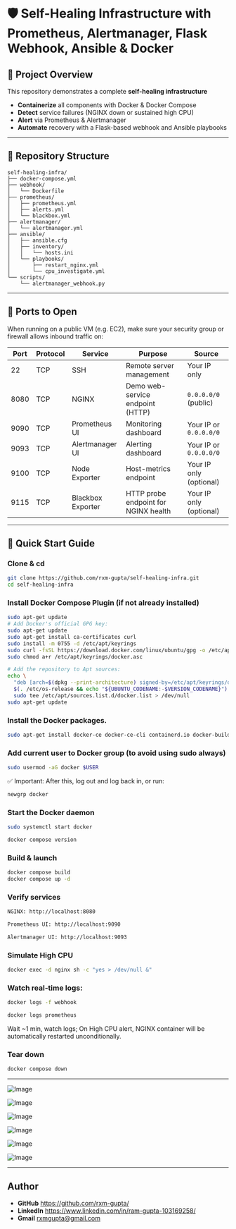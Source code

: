 # 🛡️ Self-Healing Infrastructure with Prometheus, Alertmanager, Flask Webhook, Ansible & Docker

## 🚀 Project Overview
This repository demonstrates a complete **self-healing infrastructure**
- **Containerize** all components with Docker & Docker Compose
- **Detect** service failures (NGINX down or sustained high CPU)  
- **Alert** via Prometheus & Alertmanager  
- **Automate** recovery with a Flask-based webhook and Ansible playbooks    

---

## 📁 Repository Structure

```text
self-healing-infra/
├── docker-compose.yml
├── webhook/
│   └── Dockerfile
├── prometheus/
│   ├── prometheus.yml
│   ├── alerts.yml
│   └── blackbox.yml
├── alertmanager/
│   └── alertmanager.yml
├── ansible/
│   ├── ansible.cfg
│   ├── inventory/
│   │   └── hosts.ini
│   └── playbooks/
│       ├── restart_nginx.yml
│       └── cpu_investigate.yml
└── scripts/
    └── alertmanager_webhook.py
```

---

## 🔌 Ports to Open

When running on a public VM (e.g. EC2), make sure your security group or firewall allows inbound traffic on:

| Port  | Protocol | Service               | Purpose                                  | Source                   |
|-------|----------|-----------------------|------------------------------------------|--------------------------|
| 22    | TCP      | SSH                   | Remote server management                 | Your IP only             |
| 8080  | TCP      | NGINX                 | Demo web-service endpoint (HTTP)         | `0.0.0.0/0` (public)     |
| 9090  | TCP      | Prometheus UI         | Monitoring dashboard                     | Your IP or `0.0.0.0/0`   |
| 9093  | TCP      | Alertmanager UI       | Alerting dashboard                       | Your IP or `0.0.0.0/0`   |
| 9100  | TCP      | Node Exporter         | Host-metrics endpoint                    | Your IP only (optional)  |
| 9115  | TCP      | Blackbox Exporter     | HTTP probe endpoint for NGINX health     | Your IP only (optional)  |


---


## 🚀 Quick Start Guide

### Clone & cd
```bash
git clone https://github.com/rxm-gupta/self-healing-infra.git
cd self-healing-infra
```

### Install Docker Compose Plugin (if not already installed)
```bash
sudo apt-get update
# Add Docker's official GPG key:
sudo apt-get update
sudo apt-get install ca-certificates curl
sudo install -m 0755 -d /etc/apt/keyrings
sudo curl -fsSL https://download.docker.com/linux/ubuntu/gpg -o /etc/apt/keyrings/docker.asc
sudo chmod a+r /etc/apt/keyrings/docker.asc

# Add the repository to Apt sources:
echo \
  "deb [arch=$(dpkg --print-architecture) signed-by=/etc/apt/keyrings/docker.asc] https://download.docker.com/linux/ubuntu \
  $(. /etc/os-release && echo "${UBUNTU_CODENAME:-$VERSION_CODENAME}") stable" | \
  sudo tee /etc/apt/sources.list.d/docker.list > /dev/null
sudo apt-get update
```

### Install the Docker packages.
```bash
sudo apt-get install docker-ce docker-ce-cli containerd.io docker-buildx-plugin docker-compose-plugin
```

### Add current user to Docker group (to avoid using sudo always)
```bash
sudo usermod -aG docker $USER
```
✅ Important: After this, log out and log back in, or run:
```bash
newgrp docker
```

### Start the Docker daemon
```bash
sudo systemctl start docker
```
```bash
docker compose version
```

### Build & launch
```bash
docker compose build
docker compose up -d
```

### Verify services
```bash
NGINX: http://localhost:8080

Prometheus UI: http://localhost:9090

Alertmanager UI: http://localhost:9093
```


### Simulate High CPU
```bash
docker exec -d nginx sh -c "yes > /dev/null &"
```

### Watch real-time logs:
```bash
docker logs -f webhook
```
```bash
docker logs prometheus
```
Wait ~1 min, watch logs; On High CPU alert, NGINX container will be automatically restarted unconditionally.


### Tear down
```bash
docker compose down
```
---

![Image](https://github.com/user-attachments/assets/f08c376f-fad9-4058-8752-a44fa30322d2)

![Image](https://github.com/user-attachments/assets/d244d939-dd25-4fce-9b36-5c6a827f0621)

![Image](https://github.com/user-attachments/assets/91699e5c-3a46-4d0e-ad97-dc2e08588a5b)

![Image](https://github.com/user-attachments/assets/d26d45a0-db86-41a4-a815-c941ed523428)

![Image](https://github.com/user-attachments/assets/40f94911-cda3-4f63-809c-c60a348959d2)

![Image](https://github.com/user-attachments/assets/4a403fa7-129f-47a1-9af5-53ad5f5c0fe7)

---

## Author
- **GitHub** https://github.com/rxm-gupta/
- **LinkedIn** https://www.linkedin.com/in/ram-gupta-103169258/
- **Gmail** rxmgupta@gmail.com


